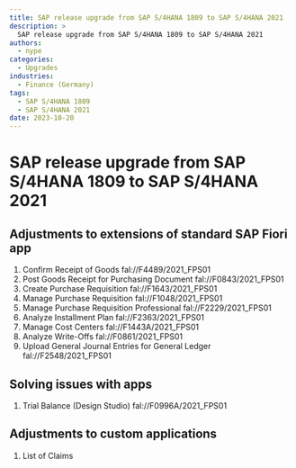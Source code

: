 ```yaml
---
title: SAP release upgrade from SAP S/4HANA 1809 to SAP S/4HANA 2021
description: >
  SAP release upgrade from SAP S/4HANA 1809 to SAP S/4HANA 2021
authors:
  - nype
categories:
  - Upgrades
industries:
  - Finance (Germany)
tags:
  - SAP S/4HANA 1809
  - SAP S/4HANA 2021
date: 2023-10-20
---
```

<!-- more -->

# SAP release upgrade from SAP S/4HANA 1809 to SAP S/4HANA 2021

## Adjustments to extensions of standard SAP Fiori app

1. Confirm Receipt of Goods fal://F4489/2021_FPS01
2. Post Goods Receipt for Purchasing Document fal://F0843/2021_FPS01
3. Create Purchase Requisition fal://F1643/2021_FPS01
4. Manage Purchase Requisition fal://F1048/2021_FPS01 
5. Manage Purchase Requisition Professional fal://F2229/2021_FPS01 
6. Analyze Installment Plan fal://F2363/2021_FPS01
7. Manage Cost Centers fal://F1443A/2021_FPS01
8. Analyze Write-Offs fal://F0861/2021_FPS01
9. Upload General Journal Entries for General Ledger fal://F2548/2021_FPS01 

## Solving issues with apps

1. Trial Balance (Design Studio) fal://F0996A/2021_FPS01 

## Adjustments to custom applications

1. List of Claims

 

